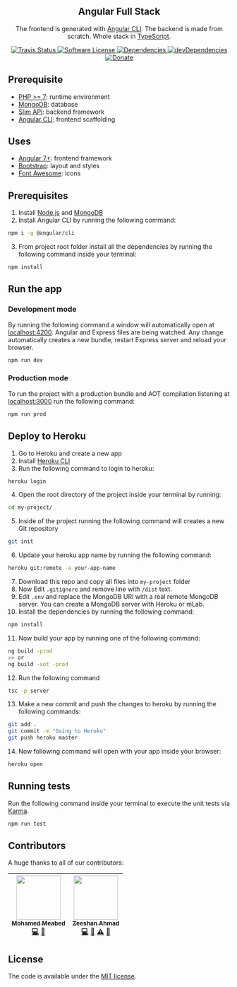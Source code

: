 <p align="center">
  <h2 align="center">Angular Full Stack</h2>
  <p align="center">The frontend is generated with <a href="https://github.com/angular/angular-cli">Angular CLI</a>. The backend is made from scratch. Whole stack in <a href="https://www.typescriptlang.org">TypeScript</a>.</p>
  <p align="center">
    <a href="https://travis-ci.org/me-io/angular-2-starter">
      <img src="https://img.shields.io/travis/me-io/angular-2-starter/master.svg?style=flat-square" alt="Travis Status">
    </a>
    <a href="LICENSE.md">
      <img src="https://img.shields.io/badge/license-MIT-brightgreen.svg?style=flat-square" alt="Software License">
    </a>
    <a href="https://david-dm.org/me-io/angular-2-starter">
      <img src="https://img.shields.io/david/me-io/angular-2-starter.svg?style=flat-square" alt="Dependencies">
    </a> 
    <a href="https://david-dm.org/me-io/angular-2-starter?type=dev">
      <img src="https://img.shields.io/david/dev/me-io/angular-2-starter.svg?style=flat-square" alt="devDependencies">
    </a> 
    <a href="https://www.paypal.me/meabed">
      <img src="https://img.shields.io/badge/paypal-donate-179BD7.svg?style=flat-squares" alt="Donate">
    </a>
  </p>
</p>

## Prerequisite

* [PHP >= 7](https://nodejs.org): runtime environment
* [MongoDB](https://www.mongodb.com): database
* [Slim API](https://github.com/me-io/slim-api): backend framework
* [Angular CLI](https://cli.angular.io): frontend scaffolding

## Uses

* [Angular 7+](https://angular.io): frontend framework
* [Bootstrap](http://www.getbootstrap.com): layout and styles
* [Font Awesome](http://fontawesome.io): icons

## Prerequisites

1. Install [Node.js](https://nodejs.org) and [MongoDB](https://www.mongodb.com)
2. Install Angular CLI by running the following command:
  ```bash
  npm i -g @angular/cli
  ```
3. From project root folder install all the dependencies by running the following command inside your terminal:
  ```bash
  npm install
  ```

## Run the app

### Development mode

By running the following command a window will automatically open at [localhost:4200](http://localhost:4200). Angular and Express files are being watched. Any change automatically creates a new bundle, restart Express server and reload your browser.

```bash
npm run dev
```

### Production mode

To run the project with a production bundle and AOT compilation listening at [localhost:3000](http://localhost:3000) run the following command:

```bash
npm run prod
```

## Deploy to Heroku

1. Go to Heroku and create a new app
2. Install [Heroku CLI](https://devcenter.heroku.com/articles/heroku-command-line)
3. Run the following command to login to heroku:
  ```bash
  heroku login
  ```
4. Open the root directory of the project inside your terminal by running:
  ```bash
  cd my-project/
  ```
5. Inside of the project running the following command will creates a new Git repository
  ```bash
  git init
  ```
6. Update your heroku app name by running the following command: 
  ```bash
  heroku git:remote -a your-app-name
  ```
7. Download this repo and copy all files into `my-project` folder
8. Now Edit `.gitignore` and remove line with `/dist` text.
9. Edit `.env` and replace the MongoDB URI with a real remote MongoDB server. You can create a MongoDB server with Heroku or mLab.
10. Install the dependencies by running the following command:
  ```bash
  npm install
  ```
11. Now build your app by running one of the following command:
  ```bash
  ng build -prod 
  >> or 
  ng build -aot -prod
  ```
12. Run the following command
  ```bash
  tsc -p server
  ```
13. Make a new commit and push the changes to heroku by running the following commands:
  ```bash
  git add . 
  git commit -m "Going to Heroku"
  git push heroku master
  ```
14. Now following command will open with your app inside your browser:
  ```bash
  heroku open
  ```

## Running tests

Run the following command inside your terminal to execute the unit tests via [Karma](https://karma-runner.github.io/).

```bash
npm run test
```

## Contributors

A huge thanks to all of our contributors:

<!-- ALL-CONTRIBUTORS-LIST:START - Do not remove or modify this section -->
<!-- prettier-ignore -->
| [<img src="https://avatars0.githubusercontent.com/u/45731?v=3" width="100px;"/><br /><sub><b>Mohamed Meabed</b></sub>](https://github.com/Meabed)<br />[💻](https://github.com//angular-2-starter/commits?author=Meabed "Code") [📢](#talk-Meabed "Talks") | [<img src="https://avatars2.githubusercontent.com/u/16267321?v=3" width="100px;"/><br /><sub><b>Zeeshan Ahmad</b></sub>](https://github.com/zeeshanu)<br />[💻](https://github.com//angular-2-starter/commits?author=zeeshanu "Code") [🐛](https://github.com//angular-2-starter/issues?q=author%3Azeeshanu "Bug reports") [⚠️](https://github.com//angular-2-starter/commits?author=zeeshanu "Tests") [📖](https://github.com//angular-2-starter/commits?author=zeeshanu "Documentation") |
| :---: | :---: |
<!-- ALL-CONTRIBUTORS-LIST:END -->

## License

The code is available under the [MIT license](LICENSE.md).
